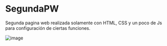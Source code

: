 # SegundaPW
Segunda pagina web realizada solamente con HTML, CSS y un poco de Js para configuración de ciertas funciones.

![image](https://user-images.githubusercontent.com/91169099/181127199-5e0e73eb-c0ad-49a8-ac53-be9fac3190b2.png)
